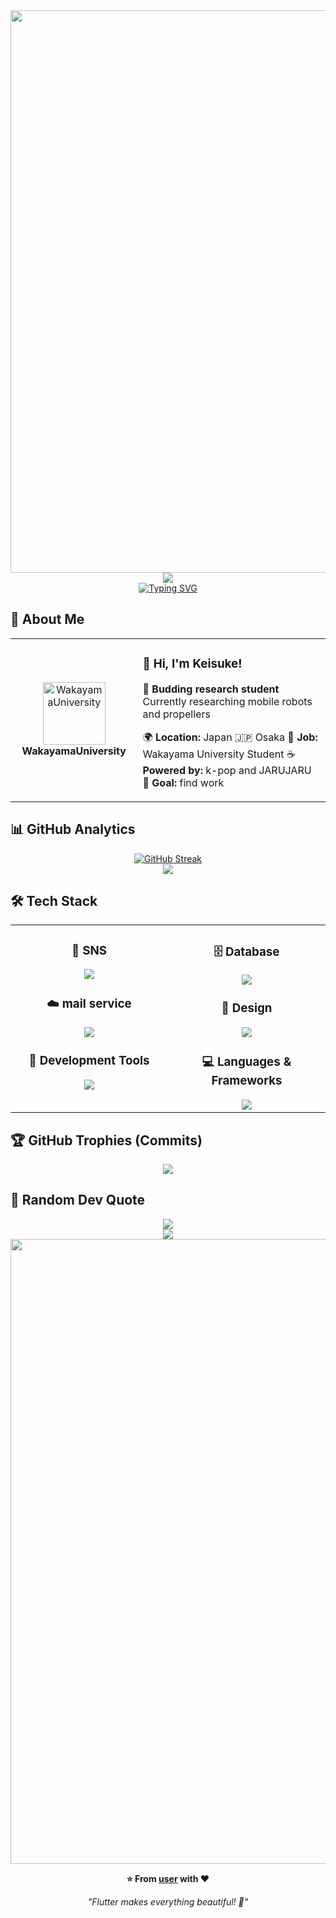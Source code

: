 <div align="center">
  <img src="https://user-images.githubusercontent.com/74038190/212284100-561aa473-3905-4a80-b561-0d28506553ee.gif" width="900">
</div>

<div align="center">
  <img src=https://capsule-render.vercel.app/api?type=waving&height=199&color=timeGradient&text=Hello%20world&fontAlign=50&fontAlignY=45&animation=twinkling />
</div>

<div align="center">
  <a href="https://git.io/typing-svg"><img src="https://readme-typing-svg.herokuapp.com?font=Fira+Code&size=25&pause=1000&color=40AFC7&background=FFFFFF00&center=true&vCenter=true&width=450&height=60&lines=%E2%9C%A8Welcome+to+my+profile+page%F0%9F%A4%A9;%F0%9F%91%8BPlease+take+your+time%F0%9F%98%81;%E2%9C%8C%EF%B8%8FLESSERAFIM%EB%8B%98%EC%9D%B4+%EC%A2%8B%EC%95%84%ED%95%A9%EB%8B%88%EB%8B%A4%F0%9F%98%8A" alt="Typing SVG" /></a>
</div>

## 🌟 **About Me**

<div align="center">

<table>
<tr>
<td width="200" align="center">
<img src="https://www.wakayama-u.ac.jp/_files/00488693/mark01.gif" width="100" height="100" alt="WakayamaUniversity" />
<br><strong>WakayamaUniversity</strong>
</td>
<td width="400" align="left">

### 👋 **Hi, I'm Keisuke!**
🚀 **Budding research student** Currently researching mobile robots and propellers 

🌍 **Location:** Japan 🇯🇵 Osaka
💼 **Job:** Wakayama University Student
☕ **Powered by:** k-pop and JARUJARU
🎯 **Goal:** find work

</td>
</tr>
</table>

</div>

## 📊 **GitHub Analytics**

<div align="center">
  <a href="https://git.io/streak-stats"><img src="https://github-readme-streak-stats.herokuapp.com?user=keisuke25777&theme=cyber-streakglow&card_width=490" alt="GitHub Streak" /></a>
</div>

<div align="center">
  <img src="https://github-readme-activity-graph.vercel.app/graph?username=keisuke25777&bg_color=000000&color=0870f7&line=0260f7&point=00eeff&area=true&hide_border=true" />
</div>

## 🛠️ **Tech Stack**

<table align="center">
<tr>
<td width="50%" align="center" valign="top">

### 📱  **SNS**
<img src="https://skillicons.dev/icons?i=instagram,twitter,discord" />

### ☁️  **mail service**
<img src="https://skillicons.dev/icons?i=gmail" />

### 🔧  **Development Tools**
<img src="https://skillicons.dev/icons?i=matlab,vscode,git,github,docker,powershell" />

</td>
<td width="50%" align="center" valign="top">

### 🗄️  **Database**
<img src="https://skillicons.dev/icons?i=apple,windows,linux,obsidian" />

### 🎨  **Design**
<img src="https://skillicons.dev/icons?i=blender,photoshop" />

### 💻  **Languages & Frameworks**
<img src="https://skillicons.dev/icons?i=c,cmake,latex,ros" />

</td>
</tr>
</table>

## 🏆 **GitHub Trophies (Commits)**

<div align="center">
  <img src="https://github-profile-trophy.vercel.app/?username=keisuke25777&theme=transparent&no-frame=true&no-bg=false&margin-w=4&column=7&rank=SECRET,SSS,SS,S,AAA,AA,A,B,C&title=Commit,Commits" />
</div>

## 💭 **Random Dev Quote**

<div align="center">
  <img src="https://quotes-github-readme.vercel.app/api?type=horizontal&theme=transparent" />
</div>

<div align="center">
  <img src="https://capsule-render.vercel.app/api?type=waving&color=gradient&customColorList=0,2,2,5,30&height=120&section=footer&animation=twinkling" />
</div>

<div align="center">
  <img src="https://user-images.githubusercontent.com/74038190/212284115-f47cd8ff-2ffb-4b04-b5bf-4d1c14c0247f.gif" width="1000">
  
  **⭐ From [user](https://github.com/user) with ❤️**
  
  *"Flutter makes everything beautiful! 🦋"*
</div>
